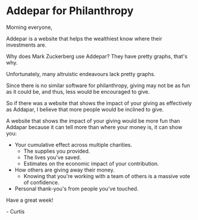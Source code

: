 # Addepar for Philanthropy

Morning everyone,

Addepar is a website that helps the wealthiest know where their investments are.

Why does Mark Zuckerberg use Addepar? They have pretty graphs, that's why.

Unfortunately, many altruistic endeavours lack pretty graphs.

Since there is no similar software for philanthropy, giving may not be as fun as it could be, and thus, less would be encouraged to give.

So if there was a website that shows the impact of your giving as effectively as Addapar, I believe that more people would be inclined to give.

A website that shows the impact of your giving would be more fun than Addapar because it can tell more than where your money is, it can show you:

- Your cumulative effect across multiple charities.
    - The supplies you provided.
    - The lives you've saved.
    - Estimates on the economic impact of your contribution.
- How others are giving away their money.
    - Knowing that you're working with a team of others is a massive vote of confidence.
- Personal thank-you's from people you've touched.

Have a great week!

\- Curtis